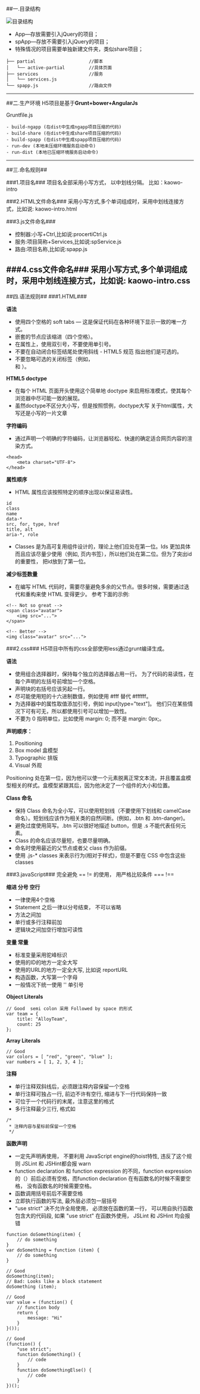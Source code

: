 ##一.目录结构

![目录结构](http://7vij4f.com2.z0.glb.qiniucdn.com/20150512172549.png)
- App—存放需要引入jQuery的项目；
- spApp—存放不需要引入jQuery的项目；
- 特殊情况的项目需要单独新建文件夹，类似share项目；

```
├── partial                    //脚本
│   └── active-partial         //具体页面          
├── services                   //服务
│   └── services.js     
└── spapp.js                   //路由文件 
```
---
##二.生产环境
H5项目是基于**Grunt+bower+AngularJs**

Gruntfile.js
```
- build-ngapp (在dist中生成ngapp项目压缩的代码)
- build-share (在dist中生成share项目压缩的代码)
- build-spapp (在dist中生成spapp项目压缩的代码)
- run-dev (本地未压缩环境服务启动命令)
- run-dist (本地已压缩环境服务启动命令)
```
---
##三.命名规则##


###1.项目名###
项目名全部采用小写方式， 以中划线分隔。 比如：kaowo-intro

###2.HTML文件命名###
采用小写方式,多个单词组成时，采用中划线连接方式，比如说: kaowo-intro.html

###3.js文件命名###
- 控制器:小写+Ctrl,比如说:procertiCtrl.js
- 服务:项目简称+Services,比如说:spService.js
- 路由:项目名称,比如说:spapp.js

###4.css文件命名###
采用小写方式,多个单词组成时，采用中划线连接方式，比如说: kaowo-intro.css
---
##四.语法规则##
###1.HTML###

**语法**
- 使用四个空格的 soft tabs — 这是保证代码在各种环境下显示一致的唯一方式。
- 嵌套的节点应该缩进（四个空格）。
- 在属性上，使用双引号，不要使用单引号。
- 不要在自动闭合标签结尾处使用斜线 - HTML5 规范 指出他们是可选的。
- 不要忽略可选的关闭标签（例如，</li> 和 </body>）。

**HTML5 doctype**
- 在每个 HTML 页面开头使用这个简单地 doctype 来启用标准模式，使其每个浏览器中尽可能一致的展现。
- 虽然doctype不区分大小写，但是按照惯例，doctype大写 关于html属性，大写还是小写的一片文章

**字符编码**
- 通过声明一个明确的字符编码，让浏览器轻松、快速的确定适合网页内容的渲染方式。

```
<head>
    <meta charset="UTF-8">
</head>
```
**属性顺序**
- HTML 属性应该按照特定的顺序出现以保证易读性。

```
id
class
name
data-*
src, for, type, href
title, alt
aria-*, role
```
- Classes 是为高可复用组件设计的，理论上他们应处在第一位。Ids 更加具体而且应该尽量少使用（例如, 页内书签），所以他们处在第二位。但为了突出id的重要性， 把id放到了第一位。

**减少标签数量**
- 在编写 HTML 代码时，需要尽量避免多余的父节点。很多时候，需要通过迭代和重构来使 HTML 变得更少。 参考下面的示例:

```
<!-- Not so great -->
<span class="avatar">
    <img src="...">
</span>

<!-- Better -->
<img class="avatar" src="...">

```


###2.css###
H5项目中所有的css全部使用less通过grunt编译生成。

**语法**
- 使用组合选择器时，保持每个独立的选择器占用一行。
为了代码的易读性，在每个声明的左括号前增加一个空格。
- 声明块的右括号应该另起一行。
- 尽可能使用短的十六进制数值，例如使用 #fff 替代 #ffffff。
- 为选择器中的属性取值添加引号，例如 input[type="text"]。 他们只在某些情况下可有可无，所以都使用引号可以增加一致性。
- 不要为 0 指明单位，比如使用 margin: 0; 而不是 margin: 0px;。


**声明顺序：**
1. Positioning
1. Box model 盒模型
1. Typographic 排版
1. Visual 外观

Positioning 处在第一位，因为他可以使一个元素脱离正常文本流，并且覆盖盒模型相关的样式。盒模型紧跟其后，因为他决定了一个组件的大小和位置。

**Class 命名**
- 保持 Class 命名为全小写，可以使用短划线（不要使用下划线和 camelCase 命名）。短划线应该作为相关类的自然间断。(例如，.btn 和 .btn-danger)。
- 避免过度使用简写。.btn 可以很好地描述 button，但是 .s 不能代表任何元素。
- Class 的命名应该尽量短，也要尽量明确。
- 命名时使用最近的父节点或者父 class 作为前缀。
- 使用 .js-* classes 来表示行为(相对于样式)，但是不要在 CSS 中包含这些 classes

###3.javaScript###
完全避免 == != 的使用， 用严格比较条件 === !==

**缩进 分号 空行**
- 一律使用4个空格
- Statement 之后一律以分号结束， 不可以省略
- 方法之间加
- 单行或多行注释前加
- 逻辑块之间加空行增加可读性

**变量 常量**
- 标准变量采用驼峰标识
- 使用的ID的地方一定全大写
- 使用的URL的地方一定全大写, 比如说 reportURL
- 构造函数，大写第一个字母
- 一般情况下统一使用 '' 单引号

**Object Literals**
```
// Good  semi colon 采用 Followed by space 的形式
var team = {
    title: "AlloyTeam",
    count: 25
};
```

**Array Literals**
```
// Good
var colors = [ "red", "green", "blue" ];
var numbers = [ 1, 2, 3, 4 ];
```
**注释**
- 单行注释双斜线后，必须跟注释内容保留一个空格
- 单行注释可独占一行, 前边不许有空行, 缩进与下一行代码保持一致
- 可位于一个代码行的末尾，注意这里的格式
- 多行注释最少三行, 格式如

```
/*
 * 注释内容与星标前保留一个空格
 */
```
**函数声明**
- 一定先声明再使用， 不要利用 JavaScript engine的hoist特性, 违反了这个规则 JSLint 和 JSHint都会报 warn
- function declaration 和 function expression 的不同，function expression 的（）前后必须有空格，而function declaration 在有函数名的时候不需要空格， 没有函数名的时候需要空格。
- 函数调用括号前后不需要空格
- 立即执行函数的写法, 最外层必须包一层括号
- "use strict" 决不允许全局使用， 必须放在函数的第一行， 可以用自执行函数包含大的代码段, 如果 "use strict" 在函数外使用， JSLint 和 JSHint 均会报错

```
function doSomething(item) {
    // do something
}
var doSomething = function (item) {
    // do something
}

// Good
doSomething(item);
// Bad: Looks like a block statement
doSomething (item);

// Good
var value = (function() {
    // function body
    return {
        message: "Hi"
    }
}());

// Good
(function() {
    "use strict";
    function doSomething() {
        // code
    }
    function doSomethingElse() {
        // code
    }
})();
```